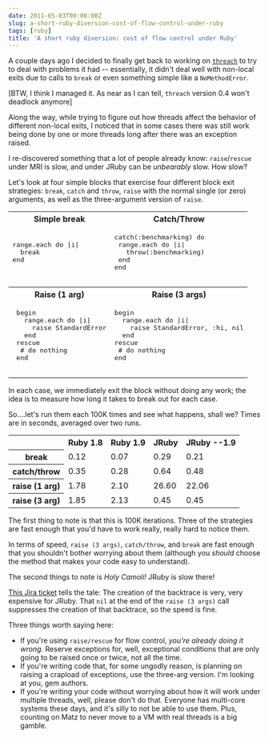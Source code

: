 ```yaml
---
date: 2011-05-03T00:00:00Z
slug: a-short-ruby-diversion-cost-of-flow-control-under-ruby
tags: [ruby]
title: 'A short ruby diversion: cost of flow control under Ruby'
---
```


A couple days ago I decided to finally get back to working on [`threach`](https://github.com/billdueber/threach) to try to deal with problems it had -- essentially, it didn't deal well with non-local exits due to calls to `break` or even something simple like a `NoMethodError`.

[BTW, I think I managed it. As near as I can tell, `threach` version 0.4 won't deadlock anymore]

Along the way, while trying to figure out how threads affect the behavior of different non-local exits, I noticed that in some cases there was still work being done by one or more threads long after there was an exception raised.

I re-discovered something that a lot of people already know: `raise`/`rescue` under MRI is slow, and under JRuby can be *unbearably* slow. How slow?

Let's look at four simple blocks that exercise four different block exit strategies: `break`, `catch` and `throw`, `raise` with the normal single (or zero) arguments, as well as the three-argument version of `raise`.

<table class="data">
  <tr>
    <th>Simple break</th><th>Catch/Throw</th>
  </tr>
  <tr>
    <td>
      <pre lang="ruby">
range.each do |i|
  break
end
      </pre>
    </td>
    <td>
      <pre lang="ruby">
catch(:benchmarking) do  
 range.each do |i|
   throw(:benchmarking)
 end
end
      </pre>
    </td>
  </tr>
  <tr>
    <th>Raise (1 arg)</th><th>Raise (3 args)</th>
  </tr>
  <tr>
    <td>
      <pre lang="ruby">
 begin
   range.each do |i|
     raise StandardError
   end
 rescue
  # do nothing
 end
     </pre>
    </td>
    <td>
      <pre lang="ruby">
begin
  range.each do |i|
    raise StandardError, :hi, nil
  end
rescue
 # do nothing
end
      </pre>
    </td>
  </tr>
</table>


In each case, we immediately exit the block without doing any work; the idea is to measure how long it takes to break out for each case.

So....let's run them each 100K times and see what happens, shall we? Times are in seconds, averaged over two runs.


<table class="data" id="t">
  <tr>
    <th></th><th>Ruby 1.8</th><th>Ruby 1.9</th><th>JRuby</th><th>JRuby --1.9</th>
  </tr>  
  <tr><th>break</th>        <td>0.12</td><td>0.07</td><td>0.29</td> <td>0.21</td></tr>
  <tr><th>catch/throw</th>  <td>0.35</td><td>0.28</td><td>0.64</td> <td>0.48</td></tr>
  <tr><th>raise (1 arg)</th><td>1.78</td><td>2.10</td><td class="bad">26.60</td><td class="bad">22.06</td></tr>
  <tr><th>raise (3 arg)</th><td>1.85</td><td>2.13</td><td>0.45</td> <td>0.45</td></tr>
</table>

The first thing to note is that this is 100K iterations. Three of the strategies are fast enough that you'd have to work really, really hard to notice them.

In terms of speed, `raise (3 args)`, `catch/throw`, and `break` are fast enough that you shouldn't bother worrying about them (although you *should* choose the method that makes your code easy to understand).

The second things to note is *Holy Camoli!* JRuby is slow there!

[This Jira ticket](http://jira.codehaus.org/browse/JRUBY-5534) tells the tale: The creation of the backtrace is very, very expensive for JRuby. That `nil` at the end of the `raise (3 args)` call suppresses the creation of that backtrace, so the speed is fine.

Three things worth saying here:

* If you're using `raise/rescue` for flow control, *you're already doing it wrong.* Reserve exceptions for, well, exceptional conditions that are only going to be raised once or twice, not all the time.
* If you're writing code that, for some ungodly reason, is planning on raising a crapload of exceptions, use the three-arg version. I'm looking at you, gem authors.
* If you're writing your code without worrying about how it will work under multiple threads, well, please don't do that. Everyone has multi-core systems these days, and it's silly to not be able to use them. Plus, counting on Matz to never move to a VM with real threads is a big gamble.
